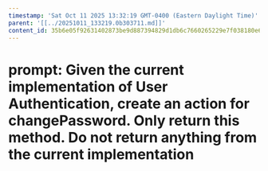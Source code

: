 ```yaml
---
timestamp: 'Sat Oct 11 2025 13:32:19 GMT-0400 (Eastern Daylight Time)'
parent: '[[../20251011_133219.0b303711.md]]'
content_id: 35b6e05f92631402873be9d887394829d1db6c7660265229e7f038180e683eac
---
```


# prompt: Given the current implementation of User Authentication, create an action for changePassword. Only return this method. Do not return anything from the current implementation
